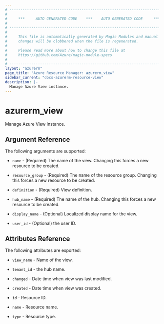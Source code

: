 ```yaml
---
# ----------------------------------------------------------------------------
#
#     ***     AUTO GENERATED CODE    ***    AUTO GENERATED CODE     ***
#
# ----------------------------------------------------------------------------
#
#     This file is automatically generated by Magic Modules and manual
#     changes will be clobbered when the file is regenerated.
#
#     Please read more about how to change this file at
#     https://github.com/Azure/magic-module-specs
#
# ----------------------------------------------------------------------------
layout: "azurerm"
page_title: "Azure Resource Manager: azurerm_view"
sidebar_current: "docs-azurerm-resource-view"
description: |-
  Manage Azure View instance.
---
```


# azurerm_view

Manage Azure View instance.


## Argument Reference

The following arguments are supported:

* `name` - (Required) The name of the view. Changing this forces a new resource to be created.

* `resource_group` - (Required) The name of the resource group. Changing this forces a new resource to be created.

* `definition` - (Required) View definition.

* `hub_name` - (Required) The name of the hub. Changing this forces a new resource to be created.

* `display_name` - (Optional) Localized display name for the view.

* `user_id` - (Optional) the user ID.

## Attributes Reference

The following attributes are exported:

* `view_name` - Name of the view.

* `tenant_id` - the hub name.

* `changed` - Date time when view was last modified.

* `created` - Date time when view was created.

* `id` - Resource ID.

* `name` - Resource name.

* `type` - Resource type.
